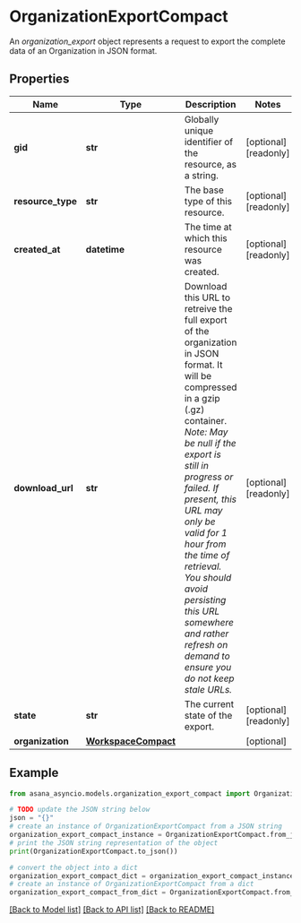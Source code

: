 # OrganizationExportCompact

An *organization_export* object represents a request to export the complete data of an Organization in JSON format.

## Properties

Name | Type | Description | Notes
------------ | ------------- | ------------- | -------------
**gid** | **str** | Globally unique identifier of the resource, as a string. | [optional] [readonly] 
**resource_type** | **str** | The base type of this resource. | [optional] [readonly] 
**created_at** | **datetime** | The time at which this resource was created. | [optional] [readonly] 
**download_url** | **str** | Download this URL to retreive the full export of the organization in JSON format. It will be compressed in a gzip (.gz) container.  *Note: May be null if the export is still in progress or failed.  If present, this URL may only be valid for 1 hour from the time of retrieval. You should avoid persisting this URL somewhere and rather refresh on demand to ensure you do not keep stale URLs.* | [optional] [readonly] 
**state** | **str** | The current state of the export. | [optional] [readonly] 
**organization** | [**WorkspaceCompact**](WorkspaceCompact.md) |  | [optional] 

## Example

```python
from asana_asyncio.models.organization_export_compact import OrganizationExportCompact

# TODO update the JSON string below
json = "{}"
# create an instance of OrganizationExportCompact from a JSON string
organization_export_compact_instance = OrganizationExportCompact.from_json(json)
# print the JSON string representation of the object
print(OrganizationExportCompact.to_json())

# convert the object into a dict
organization_export_compact_dict = organization_export_compact_instance.to_dict()
# create an instance of OrganizationExportCompact from a dict
organization_export_compact_from_dict = OrganizationExportCompact.from_dict(organization_export_compact_dict)
```
[[Back to Model list]](../README.md#documentation-for-models) [[Back to API list]](../README.md#documentation-for-api-endpoints) [[Back to README]](../README.md)


